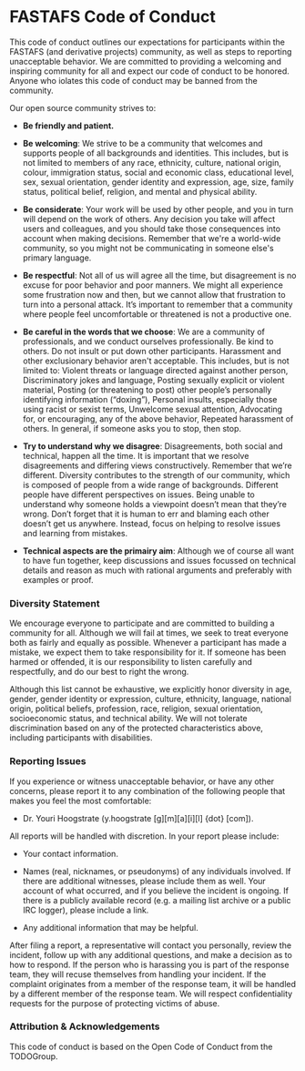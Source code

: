 # FASTAFS Code of Conduct

This code of conduct outlines our expectations for participants within the
FASTAFS (and derivative projects) community, as well as steps to reporting
unacceptable behavior. We are committed to providing a welcoming and inspiring 
community for all and expect our code of conduct to be honored. Anyone who 
iolates this code of conduct may be banned from the community.

Our open source community strives to:

* **Be friendly and patient.**

* **Be welcoming**: We strive to be a community that welcomes and
  supports people of all backgrounds and identities. This includes, but is not
  limited to members of any race, ethnicity, culture, national origin, colour,
  immigration status, social and economic class, educational level, sex, sexual
  orientation, gender identity and expression, age, size, family status,
  political belief, religion, and mental and physical ability.

* **Be considerate**: Your work will be used by other people, and you in turn
  will depend on the work of others. Any decision you take will affect users
  and colleagues, and you should take those consequences into account when
  making decisions. Remember that we're a world-wide community, so you might
  not be communicating in someone else's primary language.

* **Be respectful**: Not all of us will agree all the time, but disagreement is
  no excuse for poor behavior and poor manners. We might all experience some
  frustration now and then, but we cannot allow that frustration to turn into a
  personal attack. It’s important to remember that a community where people
  feel uncomfortable or threatened is not a productive one.

* **Be careful in the words that we choose**: We are a community of
  professionals, and we conduct ourselves professionally. Be kind to others. Do
  not insult or put down other participants. Harassment and other exclusionary
  behavior aren't acceptable. This includes, but is not limited to: Violent
  threats or language directed against another person, Discriminatory jokes and
  language, Posting sexually explicit or violent material, Posting (or
  threatening to post) other people’s personally identifying information
  (“doxing”), Personal insults, especially those using racist or sexist terms,
  Unwelcome sexual attention, Advocating for, or encouraging, any of the above
  behavior, Repeated harassment of others. In general, if someone asks you to
  stop, then stop.

* **Try to understand why we disagree**: Disagreements, both social and
  technical, happen all the time. It is important that we resolve disagreements
  and differing views constructively. Remember that we’re different. Diversity
  contributes to the strength of our community, which is composed of people
  from a wide range of backgrounds. Different people have different
  perspectives on issues. Being unable to understand why someone holds a
  viewpoint doesn’t mean that they’re wrong. Don’t forget that it is human to
  err and blaming each other doesn’t get us anywhere. Instead, focus on helping
  to resolve issues and learning from mistakes.

* **Technical aspects are the primairy aim**: Although we of course all want to
  have fun together, keep discussions and issues focussed on technical details
  and reason as much with rational arguments and preferably with examples or
  proof.


### Diversity Statement

We encourage everyone to participate and are committed to building a community
for all. Although we will fail at times, we seek to treat everyone both as
fairly and equally as possible. Whenever a participant has made a mistake, we
expect them to take responsibility for it. If someone has been harmed or
offended, it is our responsibility to listen carefully and respectfully, and do
our best to right the wrong.

Although this list cannot be exhaustive, we explicitly honor diversity in age,
gender, gender identity or expression, culture, ethnicity, language, national
origin, political beliefs, profession, race, religion, sexual orientation,
socioeconomic status, and technical ability. We will not tolerate
discrimination based on any of the protected characteristics above, including
participants with disabilities.

### Reporting Issues

If you experience or witness unacceptable behavior, or have any other concerns,
please report it to any combination of the following people that makes you feel
the most comfortable:

- Dr. Youri Hoogstrate (y.hoogstrate <at> [g][m][a][i][l] {dot} [com]).

All reports will be handled with discretion. In your report please include:

- Your contact information.

- Names (real, nicknames, or pseudonyms) of any individuals involved. If there
  are additional witnesses, please include them as well. Your account of what
  occurred, and if you believe the incident is ongoing. If there is a publicly
  available record (e.g. a mailing list archive or a public IRC logger), please
  include a link.

- Any additional information that may be helpful.

After filing a report, a representative will contact you personally, review the
incident, follow up with any additional questions, and make a decision as to
how to respond. If the person who is harassing you is part of the response
team, they will recuse themselves from handling your incident. If the complaint
originates from a member of the response team, it will be handled by a
different member of the response team. We will respect confidentiality requests
for the purpose of protecting victims of abuse.

### Attribution & Acknowledgements

This code of conduct is based on the Open Code of Conduct from the TODOGroup.
